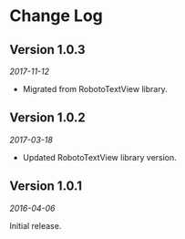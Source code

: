 Change Log
==========
## Version 1.0.3

_2017-11-12_

 * Migrated from RobotoTextView library.
 
 
## Version 1.0.2

_2017-03-18_

 * Updated RobotoTextView library version.


## Version 1.0.1

_2016-04-06_

Initial release.

